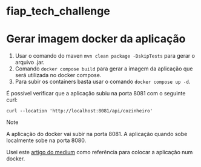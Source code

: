 # fiap_tech_challenge

# Gerar imagem docker da aplicação

1. Usar o comando do maven `mvn clean package -DskipTests` para gerar o arquivo .jar.
2. Comando `docker compose build` para gerar a imagem da aplicação que será utilizada no docker compose.
3. Para subir os containers basta usar o comando `docker compose up -d`.

É possível verificar que a aplicação subiu na porta 8081 com o seguinte curl:

```
curl --location 'http://localhost:8081/api/cozinheiro'
```
> [!NOTE]
> A aplicação do docker vai subir na porta 8081. A aplicação quando sobe localmente sobe na porta 8080.

Usei este [artigo do medium](https://salithachathuranga94.medium.com/deploy-rest-api-using-spring-boot-mongodb-and-docker-e7ab620b24d6) como referência para colocar a aplicação num docker.
